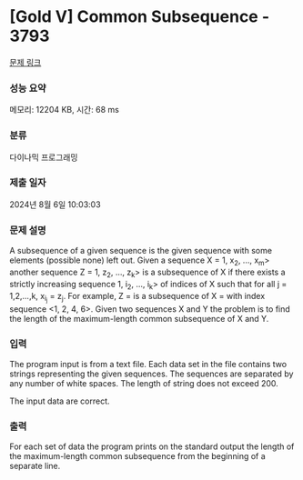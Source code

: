 # [Gold V] Common Subsequence - 3793 

[문제 링크](https://www.acmicpc.net/problem/3793) 

### 성능 요약

메모리: 12204 KB, 시간: 68 ms

### 분류

다이나믹 프로그래밍

### 제출 일자

2024년 8월 6일 10:03:03

### 문제 설명

<p>A subsequence of a given sequence is the given sequence with some elements (possible none) left out. Given a sequence X = <x<sub>1</sub>, x<sub>2</sub>, ..., x<sub>m</sub>> another sequence Z = <z<sub>1</sub>, z<sub>2</sub>, ..., z<sub>k</sub>> is a subsequence of X if there exists a strictly increasing sequence <i<sub>1</sub>, i<sub>2</sub>, ..., i<sub>k</sub>> of indices of X such that for all j = 1,2,...,k, x<sub>i<sub>j</sub></sub> = z<sub>j</sub>. For example, Z = <a, b, f, c> is a subsequence of X = <a, b, c, f, b, c> with index sequence <1, 2, 4, 6>. Given two sequences X and Y the problem is to find the length of the maximum-length common subsequence of X and Y.</p>

### 입력 

 <p>The program input is from a text file. Each data set in the file contains two strings representing the given sequences. The sequences are separated by any number of white spaces. The length of string does not exceed 200.</p>

<p>The input data are correct.</p>

### 출력 

 <p>For each set of data the program prints on the standard output the length of the maximum-length common subsequence from the beginning of a separate line.</p>

